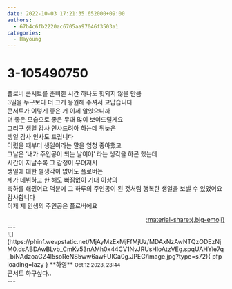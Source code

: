 ```yaml
---
date: 2022-10-03 17:21:35.652000+09:00
authors:
  - 67b4c6fb2220ac6705aa97046f3503a1
categories:
  - Hayoung
---
```


# 3-105490750

<div class="post-container" markdown="1">
<div class="content-container md-sidebar__scrollwrap" markdown="1">

플로버 콘서트를 준비한 시간 하나도 헛되지 않을 만큼<br>3일을 누구보다 더 크게 응원해 주셔서 고맙습니다<br>콘서트가 이렇게 좋은 거 이제 알았으니까<br>더 좋은 모습으로 좋은 무대 많이 보여드릴게요<br>그리구 생일 감사 인사드려야 하는데 뒤늦은<br>생일 감사 인사도 드립니다<br>어렸을 때부터 생일이라는 말을 엄청 좋아했고<br>그날은 ‘내가 주인공이 되는 날이야’ 라는 생각을 하곤 했는데<br>시간이 지날수록 그 감정이 무뎌져서<br>생일에 대한 별생각이 없어도 플로버는<br>제가 데뷔하고 한 해도 빠짐없이 기대 이상의<br>축하를 해줬어요 덕분에 그 하루의 주인공이 된 것처럼 행복한 생일을 보낼 수 있었어요 감사합니다 <br>이제 제 인생의 주인공은 플로버에요

</div>
</div>

<div style="text-align: right;" markdown="1">
<a href="https://weverse.io/fromis9/artist/3-105490750" style="text-align: right;">:material-share:{.big-emoji}</a>
</div>
---

<div class="comments-container md-sidebar__scrollwrap" markdown="1">
<div class="comment" markdown="1">
<div class='id-container' markdown="1">
![](https://phinf.wevpstatic.net/MjAyMzExMjFfMjUz/MDAxNzAwNTQzODEzNjM0.dsABDAwBLvb_CmKv53nAMh0x44CV1NvJRUsHloAtzVEg.spqUAHYle7q_biNAdzoaGZ4l5soReNS5ww6awFUlCa0g.JPEG/image.jpg?type=s72){ pfp loading=lazy }
**<span class="artist">하영</span>** <small>Oct 12 2023, 23:44</small><br>
</div>
<div class='comment-body' markdown="1">
콘서트 하구싶다..
</div>
</div>
</div>
---
